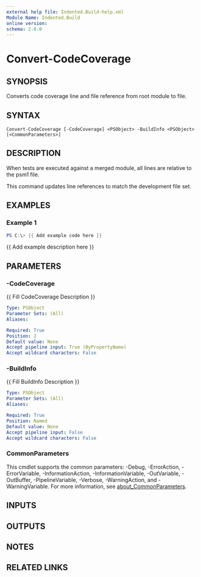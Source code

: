 ```yaml
---
external help file: Indented.Build-help.xml
Module Name: Indented.Build
online version:
schema: 2.0.0
---
```


# Convert-CodeCoverage

## SYNOPSIS
Converts code coverage line and file reference from root module to file.

## SYNTAX

```
Convert-CodeCoverage [-CodeCoverage] <PSObject> -BuildInfo <PSObject> [<CommonParameters>]
```

## DESCRIPTION
When tests are executed against a merged module, all lines are relative to the psm1 file.

This command updates line references to match the development file set.

## EXAMPLES

### Example 1
```powershell
PS C:\> {{ Add example code here }}
```

{{ Add example description here }}

## PARAMETERS

### -CodeCoverage
{{ Fill CodeCoverage Description }}

```yaml
Type: PSObject
Parameter Sets: (All)
Aliases:

Required: True
Position: 2
Default value: None
Accept pipeline input: True (ByPropertyName)
Accept wildcard characters: False
```

### -BuildInfo
{{ Fill BuildInfo Description }}

```yaml
Type: PSObject
Parameter Sets: (All)
Aliases:

Required: True
Position: Named
Default value: None
Accept pipeline input: False
Accept wildcard characters: False
```

### CommonParameters
This cmdlet supports the common parameters: -Debug, -ErrorAction, -ErrorVariable, -InformationAction, -InformationVariable, -OutVariable, -OutBuffer, -PipelineVariable, -Verbose, -WarningAction, and -WarningVariable. For more information, see [about_CommonParameters](http://go.microsoft.com/fwlink/?LinkID=113216).

## INPUTS

## OUTPUTS

## NOTES

## RELATED LINKS
